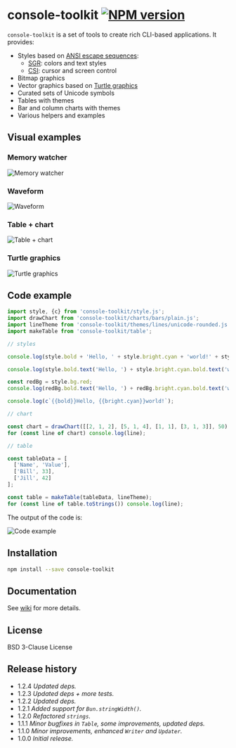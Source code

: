 # console-toolkit [![NPM version][npm-img]][npm-url]

[npm-img]:      https://img.shields.io/npm/v/console-toolkit.svg
[npm-url]:      https://npmjs.org/package/console-toolkit

`console-toolkit` is a set of tools to create rich CLI-based applications. It provides:

* Styles based on [ANSI escape sequences](https://en.wikipedia.org/wiki/ANSI_escape_code):
  * [SGR](https://en.wikipedia.org/wiki/ANSI_escape_code#SGR): colors and text styles
  * [CSI](https://en.wikipedia.org/wiki/ANSI_escape_code#CSIsection): cursor and screen control
* Bitmap graphics
* Vector graphics based on [Turtle graphics](https://en.wikipedia.org/wiki/Turtle_graphics)
* Curated sets of Unicode symbols
* Tables with themes
* Bar and column charts with themes
* Various helpers and examples

## Visual examples

### Memory watcher

![Memory watcher](https://github.com/uhop/console-toolkit/wiki/images/example-memory.png)

### Waveform

![Waveform](https://github.com/uhop/console-toolkit/wiki/images/example-waveform.png)

### Table + chart

![Table + chart](https://github.com/uhop/console-toolkit/wiki/images/example-table-chart.png)

### Turtle graphics

![Turtle graphics](https://github.com/uhop/console-toolkit/wiki/images/example-turtle.png)

## Code example

```js
import style, {c} from 'console-toolkit/style.js';
import drawChart from 'console-toolkit/charts/bars/plain.js';
import lineTheme from 'console-toolkit/themes/lines/unicode-rounded.js';
import makeTable from 'console-toolkit/table';

// styles

console.log(style.bold + 'Hello, ' + style.bright.cyan + 'world!' + style.reset.all);

console.log(style.bold.text('Hello, ') + style.bright.cyan.bold.text('world!'));

const redBg = style.bg.red;
console.log(redBg.bold.text('Hello, ') + redBg.bright.cyan.bold.text('world!'));

console.log(c`{{bold}}Hello, {{bright.cyan}}world!`);

// chart

const chart = drawChart([[2, 1, 2], [5, 1, 4], [1, 1], [3, 1, 3]], 50);
for (const line of chart) console.log(line);

// table

const tableData = [
  ['Name', 'Value'],
  ['Bill', 33],
  ['Jill', 42]
];

const table = makeTable(tableData, lineTheme);
for (const line of table.toStrings()) console.log(line);
```

The output of the code is:

![Code example](https://github.com/uhop/console-toolkit/wiki/images/example-code.png)

## Installation

```bash
npm install --save console-toolkit
```

## Documentation

See [wiki](https://github.com/uhop/console-toolkit/wiki) for more details.

## License

BSD 3-Clause License

## Release history

* 1.2.4 *Updated deps.*
* 1.2.3 *Updated deps + more tests.*
* 1.2.2 *Updated deps.*
* 1.2.1 *Added support for `Bun.stringWidth()`.*
* 1.2.0 *Refactored `strings`.*
* 1.1.1 *Minor bugfixes in `Table`, some improvements, updated deps.*
* 1.1.0 *Minor improvements, enhanced `Writer` and `Updater`.*
* 1.0.0 *Initial release.*
